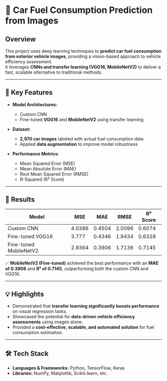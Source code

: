 # 🚗 Car Fuel Consumption Prediction from Images

## Overview
This project uses deep learning techniques to **predict car fuel consumption from exterior vehicle images**, providing a vision-based approach to vehicle efficiency assessment.  
It leverages **CNNs and transfer learning (VGG16, MobileNetV2)** to deliver a fast, scalable alternative to traditional methods.

---

## 🔑 Key Features

- **Model Architectures:**
  - Custom CNN
  - Fine-tuned **VGG16** and **MobileNetV2** using transfer learning

- **Dataset:**
  - **2,970 car images** labeled with actual fuel consumption data
  - Applied **data augmentation** to improve model robustness

- **Performance Metrics:**
  - Mean Squared Error (MSE)
  - Mean Absolute Error (MAE)
  - Root Mean Squared Error (RMSE)
  - R-Squared (R² Score)

---

## 🚀 Results

| Model                   | MSE     | MAE     | RMSE    | R² Score |
|-------------------------|---------|---------|---------|----------|
| Custom CNN               | 4.0386  | 0.4504  | 2.0096  | 0.6074   |
| Fine-tuned VGG16         | 3.777   | 0.4346  | 1.9434  | 0.6328   |
| Fine-tuned MobileNetV2   | 2.9364  | 0.3906  | 1.7136  | 0.7145   |

✅ **MobileNetV2 (Fine-tuned)** achieved the best performance with an **MAE of 0.3906** and **R² of 0.7145**, outperforming both the custom CNN and VGG16.

---

## 💡 Highlights

- Demonstrated that **transfer learning significantly boosts performance** on visual regression tasks.
- Showcased the potential for **data-driven vehicle efficiency assessments** using images alone.
- Provided a **cost-effective, scalable, and automated solution** for fuel consumption estimation.

---

## 🛠 Tech Stack

- **Languages & Frameworks:** Python, TensorFlow, Keras
- **Libraries:** NumPy, Matplotlib, Scikit-learn, etc.

